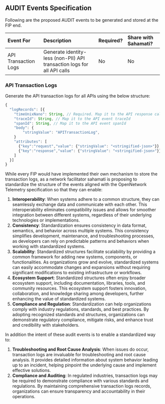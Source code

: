 ## AUDIT Events Specification

Following are the proposed AUDIT events to be generated and stored at the FIP end. 

| Event For  | Description  |  Required? |   Share with Sahamati? |
|:----------|:-------------|:------|:------|
|API Transaction Logs |Generate identity-less (non-PII) API transaction logs for all API calls|No|No|


### API Transaction Logs

Generate the API transaction logs for all APIs using the below structure:
```js
{
  "logRecords": [{
    "timeUnixNano": String, // Required. Map it to the API response callback timestamp
    "traceId": String, // Map it to the API event traceId
    "spanId": String, // Map it to the API event spanId
    "body": {
        "stringValue": "APITransactionLog",
    }
    "attributes": [
      {"key":"request","value": {"stringValue": "<stringified-json>"}},
      {"key":"response","value": {"stringValue": "<stringified-json>"}}
    ] 
  }]
}
```
While every FIP would have implemented their own mechanism to store the transaction logs, as a network facilitator sahamati is proposing to standardize the structure of the events aligned with the OpenNetwork Telemetry specification so that they can enable:

1. **Interoperability**: When systems adhere to a common structure, they can seamlessly exchange data and communicate with each other. This interoperability eliminates compatibility issues and allows for smoother integration between different systems, regardless of their underlying technologies or implementations.
2. **Consistency**: Standardization ensures consistency in data format, semantics, and behavior across multiple systems. This consistency simplifies development, maintenance, and troubleshooting processes, as developers can rely on predictable patterns and behaviors when working with standardized systems.
3. **Scalability**: Standardized structures facilitate scalability by providing a common framework for adding new systems, components, or functionalities. As organizations grow and evolve, standardized systems can easily accommodate changes and expansions without requiring significant modifications to existing infrastructure or workflows.
4. **Ecosystem Support**: Standardized structures often enjoy broader ecosystem support, including documentation, libraries, tools, and community resources. This ecosystem support fosters innovation, collaboration, and knowledge sharing among developers, further enhancing the value of standardized systems.
5. **Compliance and Regulation**: Standardization can help organizations comply with industry regulations, standards, and best practices. By adopting recognized standards and structures, organizations can demonstrate regulatory compliance, mitigate risks, and enhance trust and credibility with stakeholders.

In addition the intent of these audit events is to enable a standardized way to:

1. **Troubleshooting and Root Cause Analysis**: When issues do occur, transaction logs are invaluable for troubleshooting and root cause analysis. It provides detailed information about system behavior leading up to an incident, helping pinpoint the underlying cause and implement effective solutions.
2. **Compliance and Auditing**: In regulated industries, transaction logs may be required to demonstrate compliance with various standards and regulations. By maintaining comprehensive transaction logs records, organizations can ensure transparency and accountability in their operations.
